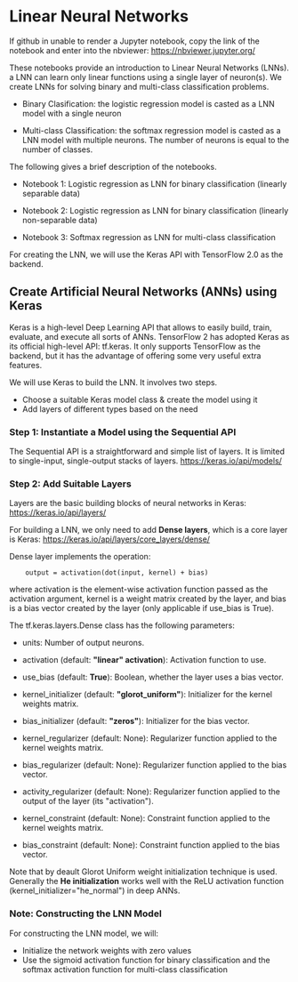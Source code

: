 # Linear Neural Networks

If github in unable to render a Jupyter notebook, copy the link of the notebook and enter into the nbviewer: https://nbviewer.jupyter.org/


These notebooks provide an introduction to Linear Neural Networks (LNNs). a LNN can learn only linear functions using a single layer of neuron(s). We create LNNs for solving binary and multi-class classification problems.

- Binary Clasification: the logistic regression model is casted as a LNN model with a single neuron

- Multi-class Classification: the softmax regression model is casted as a LNN model with multiple neurons. The number of neurons is equal to the number of classes.

The following gives a brief description of the notebooks.

- Notebook 1: Logistic regression as LNN for binary classification (linearly separable data)

- Notebook 2: Logistic regression as LNN for binary classification (linearly non-separable data)

- Notebook 3: Softmax regression as LNN for multi-class classification 




For creating the LNN, we will use the Keras API with TensorFlow 2.0 as the backend.


## Create Artificial Neural Networks (ANNs) using Keras

Keras is a high-level Deep Learning API that allows to easily build, train, evaluate, and execute all sorts of ANNs. TensorFlow 2 has adopted Keras as its official high-level API: tf.keras. It only supports TensorFlow as the backend, but it has the advantage of offering some very useful extra features.

We will use Keras to build the LNN. It involves two steps.
- Choose a suitable Keras model class & create the model using it
- Add layers of different types based on the need

### Step 1: Instantiate a Model using the Sequential API
The Sequential API is a straightforward and simple list of layers. It is limited to single-input, single-output stacks of layers.
https://keras.io/api/models/


### Step 2: Add Suitable Layers

Layers are the basic building blocks of neural networks in Keras: https://keras.io/api/layers/ 

For building a LNN, we only need to add **Dense layers**, which is a core layer is Keras: https://keras.io/api/layers/core_layers/dense/

Dense layer implements the operation: 

        output = activation(dot(input, kernel) + bias) 
      
where activation is the element-wise activation function passed as the activation argument, kernel is a weight matrix created by the layer, and bias is a bias vector created by the layer (only applicable if use_bias is True).

The tf.keras.layers.Dense class has the following parameters:

- units: Number of output neurons.

- activation (default: **"linear" activation**): Activation function to use.

- use_bias (default: **True**): Boolean, whether the layer uses a bias vector.

- kernel_initializer (default: **"glorot_uniform"**): Initializer for the kernel weights matrix.

- bias_initializer (default: **"zeros"**): Initializer for the bias vector.

- kernel_regularizer (default: None): Regularizer function applied to the kernel weights matrix.

- bias_regularizer (default: None): Regularizer function applied to the bias vector.

- activity_regularizer (default: None): Regularizer function applied to the output of the layer (its "activation").

- kernel_constraint (default: None): Constraint function applied to the kernel weights matrix.

- bias_constraint (default: None): Constraint function applied to the bias vector.


Note that by deault Glorot Uniform weight initialization technique is used. Generally the **He initialization** works well with the ReLU activation function (kernel_initializer="he_normal") in deep ANNs. 

### Note: Constructing the LNN Model

For constructing the LNN model, we will:
- Initialize the network weights with zero values
- Use the sigmoid activation function for binary classification and the softmax activation function for multi-class classification
